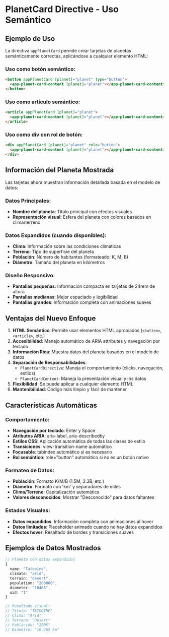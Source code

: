 # PlanetCard Directive - Uso Semántico

## Ejemplo de Uso

La directiva `appPlanetCard` permite crear tarjetas de planetas semánticamente correctas, aplicándose a cualquier elemento HTML:

### Uso como botón semántico:
```html
<button appPlanetCard [planet]="planet" type="button">
  <app-planet-card-content [planet]="planet"></app-planet-card-content>
</button>
```

### Uso como artículo semántico:
```html
<article appPlanetCard [planet]="planet">
  <app-planet-card-content [planet]="planet"></app-planet-card-content>
</article>
```

### Uso como div con rol de botón:
```html
<div appPlanetCard [planet]="planet" role="button">
  <app-planet-card-content [planet]="planet"></app-planet-card-content>
</div>
```

## Información del Planeta Mostrada

Las tarjetas ahora muestran información detallada basada en el modelo de datos:

### Datos Principales:
- **Nombre del planeta**: Título principal con efectos visuales
- **Representación visual**: Esfera del planeta con colores basados en clima/terreno

### Datos Expandidos (cuando disponibles):
- **Clima**: Información sobre las condiciones climáticas
- **Terreno**: Tipo de superficie del planeta
- **Población**: Número de habitantes (formateado: K, M, B)
- **Diámetro**: Tamaño del planeta en kilómetros

### Diseño Responsivo:
- **Pantallas pequeñas**: Información compacta en tarjetas de 24rem de altura
- **Pantallas medianas**: Mejor espaciado y legibilidad
- **Pantallas grandes**: Información completa con animaciones suaves

## Ventajas del Nuevo Enfoque

1. **HTML Semántico**: Permite usar elementos HTML apropiados (`<button>`, `<article>`, etc.)
2. **Accesibilidad**: Manejo automático de ARIA attributes y navegación por teclado
3. **Información Rica**: Muestra datos del planeta basados en el modelo de datos
4. **Separación de Responsabilidades**: 
   - `PlanetCardDirective`: Maneja el comportamiento (clicks, navegación, estilos)
   - `PlanetCardContent`: Maneja la presentación visual y los datos
5. **Flexibilidad**: Se puede aplicar a cualquier elemento HTML
6. **Mantenibilidad**: Código más limpio y fácil de mantener

## Características Automáticas

### Comportamiento:
- **Navegación por teclado**: Enter y Space
- **Atributos ARIA**: aria-label, aria-describedby
- **Estilos CSS**: Aplicación automática de todas las clases de estilo
- **Transiciones**: view-transition-name automático
- **Focusable**: tabindex automático si es necesario
- **Rol semántico**: role="button" automático si no es un botón nativo

### Formateo de Datos:
- **Población**: Formato K/M/B (1.5M, 2.3B, etc.)
- **Diámetro**: Formato con 'km' y separadores de miles
- **Clima/Terreno**: Capitalización automática
- **Valores desconocidos**: Mostrar "Desconocido" para datos faltantes

### Estados Visuales:
- **Datos expandidos**: Información completa con animaciones al hover
- **Datos limitados**: Placeholder animado cuando no hay datos expandidos
- **Efectos hover**: Resaltado de bordes y transiciones suaves

## Ejemplos de Datos Mostrados

```typescript
// Planeta con datos expandidos
{
  name: "Tatooine",
  climate: "arid",
  terrain: "desert",
  population: "200000",
  diameter: "10465",
  uid: "1"
}

// Resultado visual:
// Título: "TATOOINE"
// Clima: "Arid"
// Terreno: "Desert"  
// Población: "200K"
// Diámetro: "10,465 km"
```

